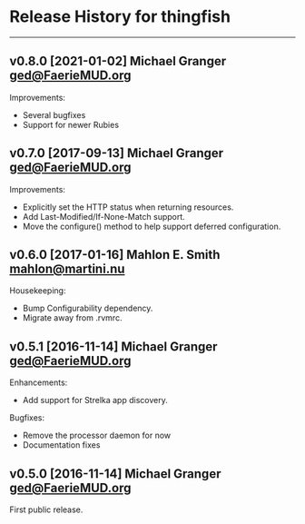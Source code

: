 # Release History for thingfish

---

## v0.8.0 [2021-01-02] Michael Granger <ged@FaerieMUD.org>

Improvements:

- Several bugfixes
- Support for newer Rubies


## v0.7.0 [2017-09-13] Michael Granger <ged@FaerieMUD.org>

Improvements:

- Explicitly set the HTTP status when returning resources.
- Add Last-Modified/If-None-Match support.
- Move the configure() method to help support deferred configuration.


## v0.6.0 [2017-01-16] Mahlon E. Smith <mahlon@martini.nu>

Housekeeping:

- Bump Configurability dependency.
- Migrate away from .rvmrc.


## v0.5.1 [2016-11-14] Michael Granger <ged@FaerieMUD.org>

Enhancements:

- Add support for Strelka app discovery.

Bugfixes:

- Remove the processor daemon for now
- Documentation fixes


## v0.5.0 [2016-11-14] Michael Granger <ged@FaerieMUD.org>

First public release.




